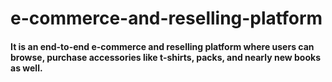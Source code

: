 # e-commerce-and-reselling-platform
<p align='center'>
<h4>It is an end-to-end e-commerce and reselling platform where users can browse, purchase accessories like t-shirts, packs, and nearly new books as well.</h4>
